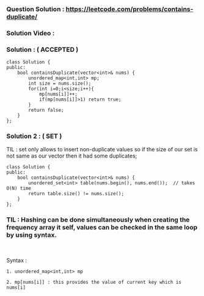 ### Question Solution : https://leetcode.com/problems/contains-duplicate/

### Solution Video : 

### Solution : ( ACCEPTED ) 

```
class Solution {
public:
    bool containsDuplicate(vector<int>& nums) {
        unordered_map<int,int> mp;
        int size = nums.size();
        for(int i=0;i<size;i++){
            mp[nums[i]]++;
            if(mp[nums[i]]>1) return true;
        }
        return false;
    }
};
```
### Solution 2 : ( SET ) 

TIL : set only allows to insert non-duplicate values so if the size of our set is not same as our vector then it had some duplicates;

```
class Solution {
public:
    bool containsDuplicate(vector<int>& nums) {
        unordered_set<int> table(nums.begin(), nums.end());  // takes O(N) time
        return table.size() != nums.size();
    }
};
```


### TIL : Hashing can be done simultaneously when creating the frequency array it self, values can be checked in the same loop by using syntax. 

<br>

Syntax : 
```
1. unordered_map<int,int> mp

2. mp[nums[i]] : this provides the value of current key which is nums[i] 
```